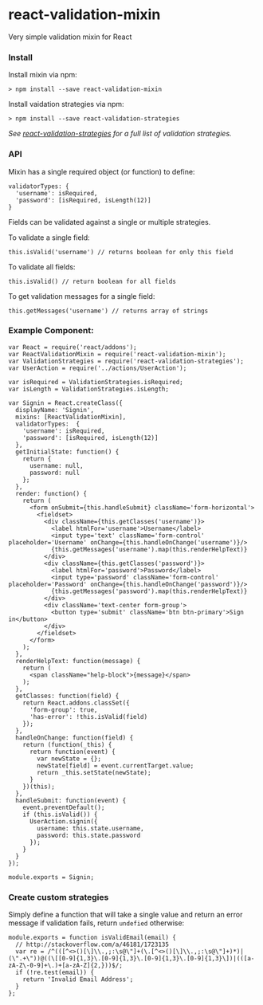 # react-validation-mixin
Very simple validation mixin for React

### Install

Install mixin via npm:

    > npm install --save react-validation-mixin

Install vaidation strategies via npm:

    > npm install --save react-validation-strategies

_See [react-validation-strategies](https://github.com/jurassix/react-validation-strategies) for a full list of validation strategies._

### API

Mixin has a single required object (or function) to define:

    validatorTypes: {
      'username': isRequired,
      'password': [isRequired, isLength(12)]
    }

Fields can be validated against a single or multiple strategies.

To validate a single field:

    this.isValid('username') // returns boolean for only this field

To validate all fields:

    this.isValid() // return boolean for all fields

To get validation messages for a single field:

    this.getMessages('username') // returns array of strings

### Example Component:

    var React = require('react/addons');
    var ReactValidationMixin = require('react-validation-mixin');
    var ValidationStrategies = require('react-validation-strategies');
    var UserAction = require('../actions/UserAction');

    var isRequired = ValidationStrategies.isRequired;
    var isLength = ValidationStrategies.isLength;

    var Signin = React.createClass({
      displayName: 'Signin',
      mixins: [ReactValidationMixin],
      validatorTypes:  {
        'username': isRequired,
        'password': [isRequired, isLength(12)]
      },
      getInitialState: function() {
        return {
          username: null,
          password: null
        };
      },
      render: function() {
        return (
          <form onSubmit={this.handleSubmit} className='form-horizontal'>
            <fieldset>
              <div className={this.getClasses('username')}>
                <label htmlFor='username'>Username</label>
                <input type='text' className='form-control' placeholder='Username' onChange={this.handleOnChange('username')}/>
                {this.getMessages('username').map(this.renderHelpText)}
              </div>
              <div className={this.getClasses('password')}>
                <label htmlFor='password'>Password</label>
                <input type='password' className='form-control' placeholder='Password' onChange={this.handleOnChange('password')}/>
                {this.getMessages('password').map(this.renderHelpText)}
              </div>
              <div className='text-center form-group'>
                <button type='submit' className='btn btn-primary'>Sign in</button>
              </div>
            </fieldset>
          </form>
        );
      },
      renderHelpText: function(message) {
        return (
          <span className="help-block">{message}</span>
        );
      },
      getClasses: function(field) {
        return React.addons.classSet({
          'form-group': true,
          'has-error': !this.isValid(field)
        });
      },
      handleOnChange: function(field) {
        return (function(_this) {
          return function(event) {
            var newState = {};
            newState[field] = event.currentTarget.value;
            return _this.setState(newState);
          }
        })(this);
      },
      handleSubmit: function(event) {
        event.preventDefault();
        if (this.isValid()) {
          UserAction.signin({
            username: this.state.username,
            password: this.state.password
          });
        }
      }
    });

    module.exports = Signin;

### Create custom strategies
Simply define a function that will take a single value and return an error message if validation fails, return `undefied` otherwise:

    module.exports = function isValidEmail(email) {
      // http://stackoverflow.com/a/46181/1723135
      var re = /^(([^<>()[\]\\.,;:\s@\"]+(\.[^<>()[\]\\.,;:\s@\"]+)*)|(\".+\"))@((\[[0-9]{1,3}\.[0-9]{1,3}\.[0-9]{1,3}\.[0-9]{1,3}\])|(([a-zA-Z\-0-9]+\.)+[a-zA-Z]{2,}))$/;
      if (!re.test(email)) {
        return 'Invalid Email Address';
      }
    };
